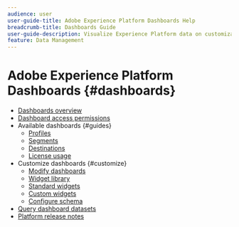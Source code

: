 ```yaml
---
audience: user
user-guide-title: Adobe Experience Platform Dashboards Help
breadcrumb-title: Dashboards Guide
user-guide-description: Visualize Experience Platform data on customizable dashboards.
feature: Data Management
---
```


# Adobe Experience Platform Dashboards {#dashboards}

* [Dashboards overview](home.md)
* [Dashboard access permissions](permissions.md)
* Available dashboards {#guides}
  * [Profiles](guides/profiles.md)
  * [Segments](guides/segments.md)
  * [Destinations](guides/destinations.md)
  * [License usage](guides/license-usage.md)
* Customize dashboards {#customize}  
  * [Modify dashboards](customize/modify.md)
  * [Widget library](customize/widget-library.md)
  * [Standard widgets](customize/standard-widgets.md)
  * [Custom widgets](customize/custom-widgets.md)
  * [Configure schema](customize/configure-schema.md)
* [Query dashboard datasets](query.md)
* [Platform release notes](https://www.adobe.com/go/platform-release-notes-en)